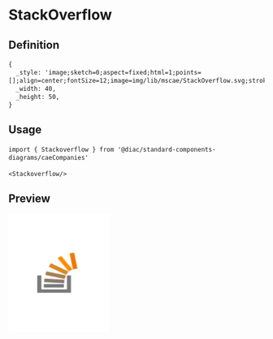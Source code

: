 # StackOverflow

## Definition

```
{
  _style: 'image;sketch=0;aspect=fixed;html=1;points=[];align=center;fontSize=12;image=img/lib/mscae/StackOverflow.svg;strokeColor=none;',
  _width: 40,
  _height: 50,
}
```

## Usage

```
import { Stackoverflow } from '@diac/standard-components-diagrams/caeCompanies'

<Stackoverflow/>
```

## Preview

<img src="./stackoverflow.png" width="200"/>
